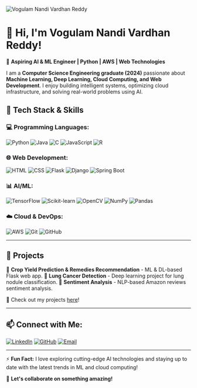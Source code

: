 ![Vogulam Nandi Vardhan Reddy](https://avatars.githubusercontent.com/u/your-github-username?v=4)

# 👋 Hi, I'm Vogulam Nandi Vardhan Reddy!

🚀 **Aspiring AI & ML Engineer | Python | AWS | Web Technologies**

I am a **Computer Science Engineering graduate (2024)** passionate about **Machine Learning, Deep Learning, Cloud Computing, and Web Development**. I enjoy building intelligent systems, optimizing cloud infrastructure, and solving real-world problems using AI.

## 🚀 Tech Stack & Skills

### 💻 Programming Languages:
![Python](https://img.shields.io/badge/Python-3776AB?style=for-the-badge&logo=python&logoColor=white)
![Java](https://img.shields.io/badge/Java-007396?style=for-the-badge&logo=java&logoColor=white)
![C](https://img.shields.io/badge/C-00599C?style=for-the-badge&logo=c&logoColor=white)
![JavaScript](https://img.shields.io/badge/JavaScript-F7DF1E?style=for-the-badge&logo=javascript&logoColor=black)
![R](https://img.shields.io/badge/R-276DC3?style=for-the-badge&logo=r&logoColor=white)

### 🌐 Web Development:
![HTML](https://img.shields.io/badge/HTML5-E34F26?style=for-the-badge&logo=html5&logoColor=white)
![CSS](https://img.shields.io/badge/CSS3-1572B6?style=for-the-badge&logo=css3&logoColor=white)
![Flask](https://img.shields.io/badge/Flask-000000?style=for-the-badge&logo=flask&logoColor=white)
![Django](https://img.shields.io/badge/Django-092E20?style=for-the-badge&logo=django&logoColor=white)
![Spring Boot](https://img.shields.io/badge/Spring%20Boot-6DB33F?style=for-the-badge&logo=spring-boot&logoColor=white)

### 📊 AI/ML:
![TensorFlow](https://img.shields.io/badge/TensorFlow-FF6F00?style=for-the-badge&logo=tensorflow&logoColor=white)
![Scikit-learn](https://img.shields.io/badge/Scikit--learn-F7931E?style=for-the-badge&logo=scikit-learn&logoColor=white)
![OpenCV](https://img.shields.io/badge/OpenCV-5C3EE8?style=for-the-badge&logo=opencv&logoColor=white)
![NumPy](https://img.shields.io/badge/NumPy-013243?style=for-the-badge&logo=numpy&logoColor=white)
![Pandas](https://img.shields.io/badge/Pandas-150458?style=for-the-badge&logo=pandas&logoColor=white)

### ☁️ Cloud & DevOps:
![AWS](https://img.shields.io/badge/AWS-232F3E?style=for-the-badge&logo=amazon-aws&logoColor=white)
![Git](https://img.shields.io/badge/Git-F05032?style=for-the-badge&logo=git&logoColor=white)
![GitHub](https://img.shields.io/badge/GitHub-181717?style=for-the-badge&logo=github&logoColor=white)

---

## 📌 Projects

🔹 **Crop Yield Prediction & Remedies Recommendation** - ML & DL-based Flask web app.
🔹 **Lung Cancer Detection** - Deep learning project for lung nodule classification.
🔹 **Sentiment Analysis** - NLP-based Amazon reviews sentiment analysis.

📌 Check out my projects [here](https://github.com/NandiVardhanReddyV)!

---

## 📫 Connect with Me:
[![LinkedIn](https://img.shields.io/badge/LinkedIn-0077B5?style=for-the-badge&logo=linkedin&logoColor=white)](https://www.linkedin.com/in/nandi-vardhan-reddy-vogulam-a29305253/)
[![GitHub](https://img.shields.io/badge/GitHub-181717?style=for-the-badge&logo=github&logoColor=white)](https://github.com/NandiVardhanReddyV)
[![Email](https://img.shields.io/badge/Email-D14836?style=for-the-badge&logo=gmail&logoColor=white)](mailto:vogulamnandivardhan@gmail.com)

---

⚡ **Fun Fact:** I love exploring cutting-edge AI technologies and staying up to date with the latest trends in ML and cloud computing!

🚀 **Let's collaborate on something amazing!**
